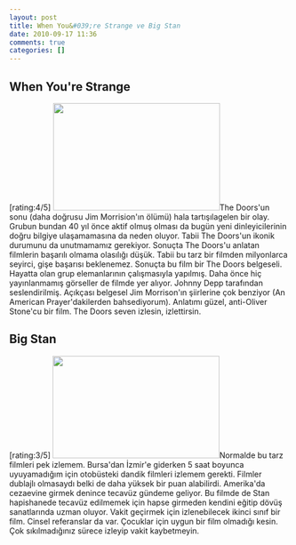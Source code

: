 ```yaml
---
layout: post
title: When You&#039;re Strange ve Big Stan
date: 2010-09-17 11:36
comments: true
categories: []
---
```

<h2>When You're Strange</h2>
[rating:4/5]
<img class="alignleft size-medium wp-image-1921" title="when-you-re-strange-657608739" src="http://onurbaykal.com.tr/wp-content/uploads/2010/08/when-you-re-strange-657608739-300x193.jpg" alt="" width="300" height="193" />The Doors'un sonu (daha doğrusu Jim Morrision'ın ölümü) hala tartışılagelen bir olay. Grubun bundan 40 yıl önce aktif olmuş olması da bugün yeni dinleyicilerinin doğru bilgiye ulaşamamasına da neden oluyor. Tabii The Doors'un ikonik durumunu da unutmamamız gerekiyor. Sonuçta The Doors'u anlatan filmlerin başarılı olmama olasılığı düşük. Tabii bu tarz bir filmden milyonlarca seyirci, gişe başarısı beklenemez. Sonuçta bu film bir The Doors belgeseli. Hayatta olan grup elemanlarının çalışmasıyla yapılmış. Daha önce hiç yayınlanmamış görseller de filmde yer alıyor. Johnny Depp tarafından seslendirilmiş. Açıkçası belgesel Jim Morrison'ın şiirlerine çok benziyor (An American Prayer'dakilerden bahsediyorum). Anlatımı güzel, anti-Oliver Stone'cu bir film. The Doors seven izlesin, izlettirsin.
<h2>Big Stan</h2>
[rating:3/5]
<img class="alignright size-medium wp-image-1936" title="big-stan-2" src="http://onurbaykal.com.tr/wp-content/uploads/2010/08/big-stan-2-300x184.jpg" alt="" width="300" height="184" />Normalde bu tarz filmleri pek izlemem. Bursa'dan İzmir'e giderken 5 saat boyunca uyuyamadığım için otobüsteki dandik filmleri izlemem gerekti. Filmler dublajlı olmasaydı belki de daha yüksek bir puan alabilirdi. Amerika'da cezaevine girmek denince tecavüz gündeme geliyor. Bu filmde de Stan hapishanede tecavüz edilmemek için hapse girmeden kendini eğitip dövüş sanatlarında uzman oluyor. Vakit geçirmek için izlenebilecek ikinci sınıf bir film. Cinsel referanslar da var. Çocuklar için uygun bir film olmadığı kesin. Çok sıkılmadığınız sürece izleyip vakit kaybetmeyin.
